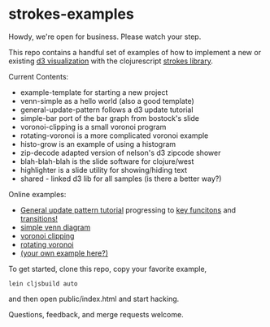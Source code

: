 # strokes-examples

Howdy, we're open for business. Please watch your step.

This repo contains a handful set of examples of how to implement a new or existing [d3 visualization](https://github.com/mbostock/d3/wiki/Gallery) with the clojurescript [strokes library](https://github.com/dribnet/strokes). 

Current Contents:

* example-template for starting a new project
* venn-simple as a hello world (also a good template)
* general-update-pattern follows a d3 update tutorial
* simple-bar port of the bar graph from bostock's slide
* voronoi-clipping is a small voronoi program
* rotating-voronoi is a more complicated voronoi example
* histo-grow is an example of using a histogram
* zip-decode adapted version of nelson's d3 zipcode shower
* blah-blah-blah is the slide software for clojure/west
* highlighter is a slide utility for showing/hiding text
* shared - linked d3 lib for all samples (is there a better way?)

Online examples:

 * [General update pattern tutorial](http://s.trokes.org/5027817) progressing to [key funcitons](http://s.trokes.org/5027818) and [transitions!](http://s.trokes.org/5027819)
 * [simple venn diagram](http://s.trokes.org/4994892)
 * [voronoi clipping](http://s.trokes.org/4760896)
 * [rotating voronoi](http://s.trokes.org/4744126)
 * [(your own example here?)](http://s.trokes.org/)
 
To get started, clone this repo, copy your favorite example,

    lein cljsbuild auto

and then open public/index.html and start hacking.

Questions, feedback, and merge requests welcome.
